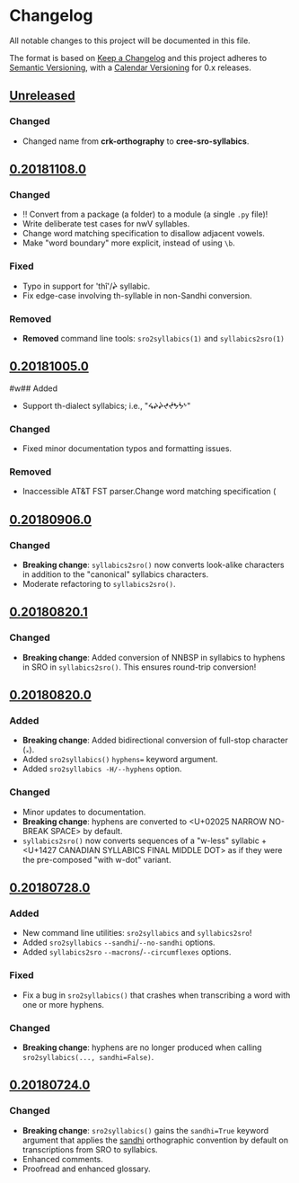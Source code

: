 # Changelog
All notable changes to this project will be documented in this file.

The format is based on [Keep a Changelog](http://keepachangelog.com/en/1.0.0/)
and this project adheres to [Semantic Versioning](http://semver.org/spec/v2.0.0.html),
with a [Calendar Versioning](https://calver.org/) for 0.x releases.

## [Unreleased]

### Changed

 * Changed name from **crk-orthography** to **cree-sro-syllabics**.

## [0.20181108.0]

### Changed

 - ‼︎ Convert from a package (a folder) to a module (a single `.py` file)!
 - Write deliberate test cases for nwV syllables.
 - Change word matching specification to disallow adjacent vowels.
 - Make "word boundary" more explicit, instead of using `\b`.

### Fixed

 - Typo in support for 'thî'/ᖩ syllabic.
 - Fix edge-case involving th-syllable in non-Sandhi conversion.

### Removed

 - **Removed** command line tools: `sro2syllabics(1)` and `syllabics2sro(1)`

## [0.20181005.0]

#w## Added

 - Support th-dialect syllabics; i.e., "ᖧᖨᖩᖪᖫᖬᖭᖮ"

### Changed

 - Fixed minor documentation typos and formatting issues.

### Removed

 - Inaccessible AT&T FST parser.Change word matching specification (

## [0.20180906.0]

### Changed

 - **Breaking change**: `syllabics2sro()` now converts look-alike characters
   in addition to the "canonical" syllabics characters.
 - Moderate refactoring to `syllabics2sro()`.

## [0.20180820.1]

### Changed

 - **Breaking change**: Added conversion of NNBSP in syllabics to
   hyphens in SRO in `syllabics2sro()`. This ensures round-trip
   conversion!

## [0.20180820.0]

### Added

 - **Breaking change**: Added bidirectional conversion of full-stop
   character (᙮).
 - Added `sro2syllabics()` `hyphens=` keyword argument.
 - Added `sro2syllabics -H/--hyphens` option.

### Changed

 - Minor updates to documentation.
 - **Breaking change**: hyphens are converted to \<U+02025 NARROW
   NO-BREAK SPACE> by default.
 - `syllabics2sro()` now converts sequences of a "w-less" syllabic + \<U+1427
   CANADIAN SYLLABICS FINAL MIDDLE DOT> as if they were the pre-composed
   "with w-dot" variant.

## [0.20180728.0]

### Added
 - New command line utilities: `sro2syllabics` and `syllabics2sro`!
 - Added `sro2syllabics` `--sandhi`/`--no-sandhi` options.
 - Added `syllabics2sro` `--macrons`/`--circumflexes` options.

### Fixed
 - Fix a bug in `sro2syllabics()` that crashes when transcribing a word
   with one or more hyphens.

### Changed

 - **Breaking change**: hyphens are no longer produced when calling
   `sro2syllabics(..., sandhi=False)`.

## [0.20180724.0]

### Changed

 - **Breaking change**: `sro2syllabics()` gains the `sandhi=True`
   keyword argument that applies the [sandhi][] orthographic convention
   by default on transcriptions from SRO to syllabics.
 - Enhanced comments.
 - Proofread and enhanced glossary.

[sandhi]: https://crk-orthography.readthedocs.io/en/stable/glossary.html#term-sandhi


[Unreleased]: https://github.com/eddieantonio/crk_orthography/compare/v0.20181108.0...master
[0.20181108.0]: https://github.com/eddieantonio/crk_orthography/compare/v0.20181005.0...v0.20181108.0
[0.20181005.0]: https://github.com/eddieantonio/crk_orthography/compare/v0.20180906.0...v0.20181005.0
[0.20180906.0]: https://github.com/eddieantonio/crk_orthography/compare/v0.20180820.1...v0.20180906.0
[0.20180820.1]: https://github.com/eddieantonio/crk_orthography/compare/v0.20180820.0...v0.20180820.1
[0.20180820.0]: https://github.com/eddieantonio/crk_orthography/compare/v0.20180728.0...v0.20180820.0
[0.20180728.0]: https://github.com/eddieantonio/crk_orthography/compare/v0.20180724.0...v0.20180728.0
[0.20180724.0]: https://github.com/eddieantonio/crk_orthography/compare/v0.20180723.0...v0.20180724.0
